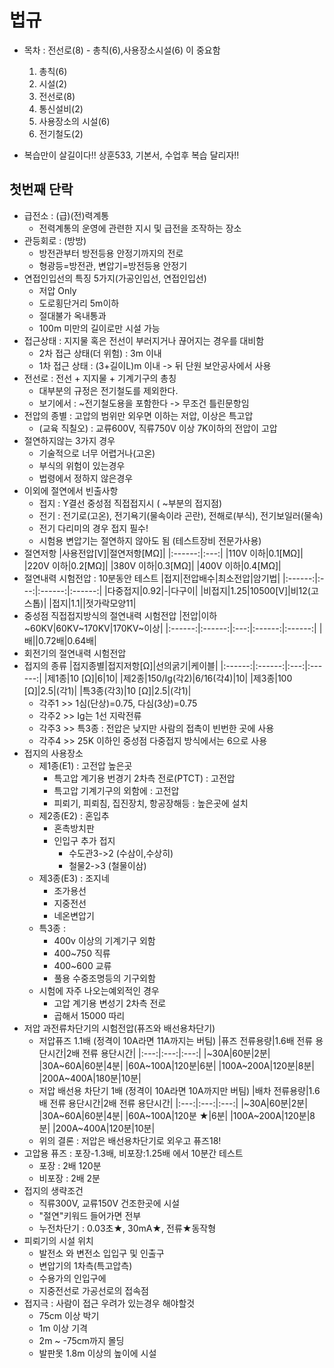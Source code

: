 
# 법규

- 목차 : 전선로(8) - 총칙(6),사용장소시설(6) 이 중요함

  1. 총칙(6)
  2. 시설(2)
  3. 전선로(8)
  4. 통신설비(2)
  5. 사용장소의 시설(6)
  6. 전기철도(2)

- 복습만이 살길이다!! 상훈533, 기본서, 수업후 복습 달리자!!

## 첫번째 단락

- 급전소 : (급)(전)력계통
  - 전력계통의 운영에 관련한 지시 및 급전을 조작하는 장소
- 관등회로 : (방방)
  - 방전관부터 방전등용 안정기까지의 전로
  - 형광등=방전관, 변압기=방전등용 안정기
- 연접인입선의 특징 5가지(가공인입선, 연접인입선)
  - 저압 Only
  - 도로횡단거리 5m이하
  - 절대불가 옥내통과
  - 100m 미만의 길이로만 시설 가능
- 접근상태 : 지지물 혹은 전선이 부러지거나 끊어지는 경우를 대비함
  - 2차 접근 상태(더 위험) : 3m 이내
  - 1차 접근 상태 : (3+길이L)m 이내 -> 뒤 단원 보안공사에서 사용
- 전선로 : 전선 + 지지물 + 기계기구의 총칭
  - 대부분의 규정은 전기철도를 제외한다. 
  - 보기에서 : ~전기철도용을 포함한다 -> 무조건 틀린문항임
- 전압의 종별 : 고압의 범위만 외우면 이하는 저압, 이상은 특고압
  - (교육 직칠오) : 교류600V, 직류750V 이상 7K이하의 전압이 고압
- 절연하지않는 3가지 경우
  - 기술적으로 너무 어렵거나(고온)
  - 부식의 위험이 있는경우
  - 법령에서 정하지 않은경우
- 이외에 절연에서 빈출사항
  - 접지 : Y결선 중성점 직접접지시 ( ~부분의 접지점)
  - 전기 : 전기로(고온), 전기욕기(물속이라 곤란), 전해로(부식), 전기보일러(물속)
  - 전기 다리미의 경우 접지 필수!
  - 시험용 변압기는 절연하지 않아도 됨 (테스트장비 전문가사용)
- 절연저항
    |사용전압[V]|절연저항[MΩ]|
    |:------:|:---:|
    |110V 이하|0.1[MΩ]|
    |220V 이하|0.2[MΩ]|
    |380V 이하|0.3[MΩ]|
    |400V 이하|0.4[MΩ]|
- 절연내력 시험전압 : 10분동안 테스트
    |접지|전압배수|최소전압|암기법|
    |:------:|:---:|:------:|:------:|
    |다중접지|0.92|-|다구이|
    |비접지|1.25|10500[V]|비12(고스톱)|
    |접지|1.1||젓가락모양11|
- 중성점 직접접지방식의 절연내력 시험전압
    |전압|이하~60KV|60KV~170KV|170KV~이상|
    |:------:|:------:|:---:|:------:|:------:|
    |배||0.72배|0.64배|
- 회전기의 절연내력 시험전압
- 접지의 종류
    |접지종별|접지저항[Ω]|선의굵기|케이블|
    |:------:|:------:|:---:|:------:|
    |제1종|10 [Ω]|6|10|
    |제2종|150/Ig(각2)|6/16(각4)|10|
    |제3종|100 [Ω]|2.5|(각1)|
    |특3종(각3)|10 [Ω]|2.5|(각1)|
  - 각주1 >> 1심(단상)=0.75, 다심(3상)=0.75
  - 각주2 >> Ig는 1선 지락전류
  - 각주3 >> 특3종 : 전압은 낮지만 사람의 접촉이 빈번한 곳에 사용
  - 각주4 >> 25K 이하인 중성점 다중접지 방식에서는 6으로 사용
- 접지의 사용장소
  - 제1종(E1) : 고전압 높은곳
    - 특고압 계기용 번경기 2차측 전로(PTCT) : 고전압
    - 특고압 기계기구의 외함에 : 고전압
    - 피뢰기, 피뢰침, 집진장치, 항공장해등 : 높은곳에 설치
  - 제2종(E2) : 혼입추
    - 혼촉방치판
    - 인입구 추가 접지 
      - 수도관3->2 (수삼이,수상히)
      - 철물2->3 (철물이삼)
  - 제3종(E3) : 조지네
    - 조가용선
    - 지중전선
    - 네온변압기
  - 특3종 : 
    - 400v 이상의 기계기구 외함
    - 400~750 직류
    - 400~600 교류
    - 풀용 수중조명등의 기구외함
  - 시험에 자주 나오는예외적인 경우
    - 고압 계기용 변성기 2차측 전로
    - 곱해서 15000 따리
- 저압 과전류차단기의 시험전압(퓨즈와 배선용차단기)
  - 저압퓨즈 1.1배 (정격이 10A라면 11A까지는 버팀)
    |퓨즈 전류용량|1.6배 전류 용단시간|2배 전류 용단시간|
    |:---:|:---:|:---:|
    |~30A|60분|2분|
    |30A~60A|60분|4분|
    |60A~100A|120분|6분|
    |100A~200A|120분|8분|
    |200A~400A|180분|10분|
  - 저압 배선용 차단기 1배 (정격이 10A라면 10A까지만 버팀)
    |배차 전류용량|1.6배 전류 용단시간|2배 전류 용단시간|
    |:---:|:---:|:---:|
    |~30A|60분|2분|
    |30A~60A|60분|4분|
    |60A~100A|120분 ★|6분|
    |100A~200A|120분|8분|
    |200A~400A|120분|10분|
  - 위의 결론 : 저압은 배선용차단기로 외우고 퓨즈18!
- 고압용 퓨즈 : 포장-1.3배, 비포장:1.25배 에서 10분간 테스트
  - 포장 : 2배 120분
  - 비포장 : 2배 2분
- 접지의 생략조건
  - 직류300V, 교류150V 건조한곳에 시설
  - "절연"키워드 들어가면 전부
  - 누전차단기 : 0.03초★, 30mA★, 전류★동작형
- 피뢰기의 시설 위치
  - 발전소 와 변전소 입입구 및 인출구
  - 변압기의 1차측(특고압측)
  - 수용가의 인입구에
  - 지중전선로 가공선로의 접속점
- 접지극 : 사람이 접근 우려가 있는경우 해야할것
  - 75cm 이상 박기
  - 1m 이상 기격
  - 2m ~ -75cm까지 몰딩
  - 발판못 1.8m 이상의 높이에 시설
